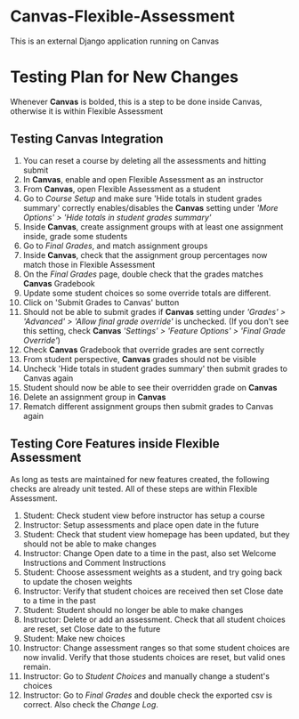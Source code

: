 # Canvas-Flexible-Assessment
This is an external Django application running on Canvas

# Testing Plan for New Changes
Whenever **Canvas** is bolded, this is a step to be done inside Canvas, otherwise it is within Flexible Assessment
## Testing Canvas Integration
1. You can reset a course by deleting all the assessments and hitting submit
2. In **Canvas**, enable and open Flexible Assessment as an instructor
3. From **Canvas**, open Flexible Assessment as a student
4. Go to _Course Setup_ and make sure 'Hide totals in student grades summary' correctly enables/disables the **Canvas** setting under _'More Options' > 'Hide totals in student grades summary'_
5. Inside **Canvas**, create assignment groups with at least one assignment inside, grade some students
6. Go to _Final Grades_, and match assignment groups
7. Inside **Canvas**, check that the assignment group percentages now match those in Flexible Assessment
8. On the _Final Grades_ page, double check that the grades matches **Canvas** Gradebook
9. Update some student choices so some override totals are different. 
10. Click on 'Submit Grades to Canvas' button
11. Should not be able to submit grades if **Canvas** setting under _'Grades' > 'Advanced' > 'Allow final grade override'_ is unchecked. (If you don't see this setting, check **Canvas** _'Settings' > 'Feature Options' > 'Final Grade Override'_)
12. Check **Canvas** Gradebook that override grades are sent correctly
13. From student perspective, **Canvas** grades should not be visible
14. Uncheck 'Hide totals in student grades summary' then submit grades to Canvas again
15. Student should now be able to see their overridden grade on **Canvas**
16. Delete an assignment group in **Canvas**
17. Rematch different assignment groups then submit grades to Canvas again

## Testing Core Features inside Flexible Assessment
As long as tests are maintained for new features created, the following checks are already unit tested. All of these steps are within Flexible Assessment.

1. Student: Check student view before instructor has setup a course
2. Instructor: Setup assessments and place open date in the future
3. Student: Check that student view homepage has been updated, but they should not be able to make changes
4. Instructor: Change Open date to a time in the past, also set Welcome Instructions and Comment Instructions
5. Student: Choose assessment weights as a student, and try going back to update the chosen weights
6. Instructor: Verify that student choices are received then set Close date to a time in the past
7. Student: Student should no longer be able to make changes
8. Instructor: Delete or add an assessment. Check that all student choices are reset, set Close date to the future
9. Student: Make new choices
10. Instructor: Change assessment ranges so that some student choices are now invalid. Verify that those students choices are reset, but valid ones remain.
11. Instructor: Go to _Student Choices_ and manually change a student's choices
12. Instructor: Go to _Final Grades_ and double check the exported csv is correct. Also check the _Change Log_.


